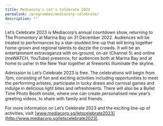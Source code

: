 ```yaml
---
title: Mediacorp's Let's Celebrate 2023
permalink: /programmes/mediacorp-celebrate/
description: ""
---
```

Let’s Celebrate 2023 is Mediacorp’s annual countdown show, returning to The Promontory at Marina Bay on 31 December 2022. Audiences will be treated to performances by a star-studded line-up that will bring together home-grown and regional talents to dazzle the crowds. It will be an entertainment extravaganza with on-ground, on-air (Channel 5) and online (meWATCH, YouTube) presence, for audiences both at Marina Bay and at home to usher in the New Year together at fireworks illuminate the skyline.

Admission to Let’s Celebrate 2023 is free. The celebrations will begin from 7pm, consisting of fun and exciting activities including opportunities to meet the performing artistes, participate in lucky draws and carnival games and indulge in delicious light bites and refreshments. There will also be a Bullet Time Photo Booth onsite, where one can create personalised new year’s greeting videos, to share with family and friends.

For more information on Let’s Celebrate 2023 and the exciting line-up of activities, visit [www.mediacorp.sg/letscelebrate2023](http://www.mediacorp.sg/letscelebrate2023).